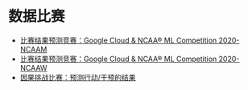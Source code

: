 # 数据比赛

* [比赛结果预测竞赛：Google Cloud & NCAA® ML Competition 2020-NCAAM](https://github.com/xzl524/competitions/blob/master/ncaam_2020.ipynb)
* [比赛结果预测竞赛：Google Cloud & NCAA® ML Competition 2020-NCAAW](https://github.com/xzl524/competitions/blob/master/ncaaw_2020.ipynb)
* [因果挑战比赛：预测行动/干预的结果](https://github.com/xzl524/competitions/blob/master/causal_prediction.ipynb)